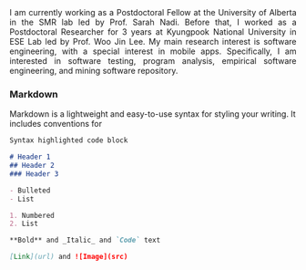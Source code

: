 
<div style="text-align: justify"> I am currently working as a Postdoctoral Fellow at the University of Alberta in the SMR lab led by Prof. Sarah Nadi. Before that, I worked as a Postdoctoral Researcher for 3 years at Kyungpook National University in ESE Lab led by Prof. Woo Jin Lee. My main research interest is software engineering, with a special interest in mobile apps. Specifically, I am interested in software testing, program analysis, empirical software engineering, and mining software repository. </div>

### Markdown

Markdown is a lightweight and easy-to-use syntax for styling your writing. It includes conventions for

```markdown
Syntax highlighted code block

# Header 1
## Header 2
### Header 3

- Bulleted
- List

1. Numbered
2. List

**Bold** and _Italic_ and `Code` text

[Link](url) and ![Image](src)
```

